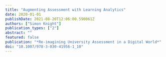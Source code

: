 ```yaml
---
title: "Augmenting Assessment with Learning Analytics"
date: 2020-01-01
publishDate: 2021-08-20T12:06:00.590061Z
authors: ["Simon Knight"]
publication_types: ["2"]
abstract: ""
featured: false
publication: "*Re-imagining University Assessment in a Digital World*"
doi: "10.1007/978-3-030-41956-1_10"
---
```



